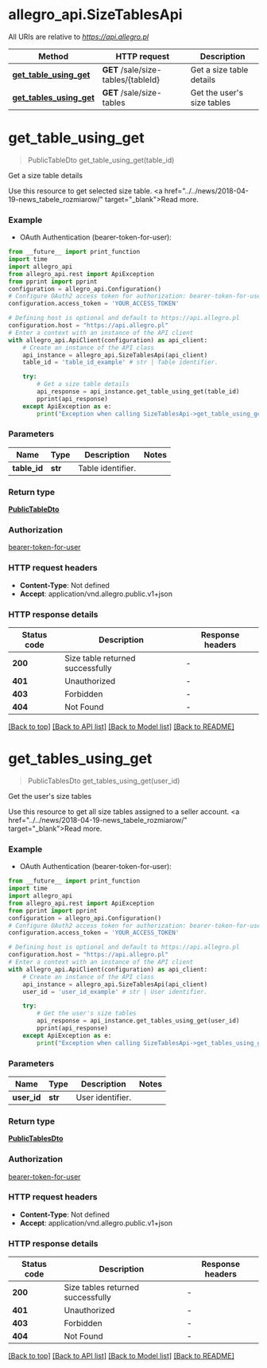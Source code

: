 # allegro_api.SizeTablesApi

All URIs are relative to *https://api.allegro.pl*

Method | HTTP request | Description
------------- | ------------- | -------------
[**get_table_using_get**](SizeTablesApi.md#get_table_using_get) | **GET** /sale/size-tables/{tableId} | Get a size table details
[**get_tables_using_get**](SizeTablesApi.md#get_tables_using_get) | **GET** /sale/size-tables | Get the user&#39;s size tables


# **get_table_using_get**
> PublicTableDto get_table_using_get(table_id)

Get a size table details

Use this resource to get selected size table. <a href=\"../../news/2018-04-19-news_tabele_rozmiarow/\" target=\"_blank\">Read more</a>.

### Example

* OAuth Authentication (bearer-token-for-user):
```python
from __future__ import print_function
import time
import allegro_api
from allegro_api.rest import ApiException
from pprint import pprint
configuration = allegro_api.Configuration()
# Configure OAuth2 access token for authorization: bearer-token-for-user
configuration.access_token = 'YOUR_ACCESS_TOKEN'

# Defining host is optional and default to https://api.allegro.pl
configuration.host = "https://api.allegro.pl"
# Enter a context with an instance of the API client
with allegro_api.ApiClient(configuration) as api_client:
    # Create an instance of the API class
    api_instance = allegro_api.SizeTablesApi(api_client)
    table_id = 'table_id_example' # str | Table identifier.

    try:
        # Get a size table details
        api_response = api_instance.get_table_using_get(table_id)
        pprint(api_response)
    except ApiException as e:
        print("Exception when calling SizeTablesApi->get_table_using_get: %s\n" % e)
```

### Parameters

Name | Type | Description  | Notes
------------- | ------------- | ------------- | -------------
 **table_id** | **str**| Table identifier. | 

### Return type

[**PublicTableDto**](PublicTableDto.md)

### Authorization

[bearer-token-for-user](../README.md#bearer-token-for-user)

### HTTP request headers

 - **Content-Type**: Not defined
 - **Accept**: application/vnd.allegro.public.v1+json

### HTTP response details
| Status code | Description | Response headers |
|-------------|-------------|------------------|
**200** | Size table returned successfully |  -  |
**401** | Unauthorized |  -  |
**403** | Forbidden |  -  |
**404** | Not Found |  -  |

[[Back to top]](#) [[Back to API list]](../README.md#documentation-for-api-endpoints) [[Back to Model list]](../README.md#documentation-for-models) [[Back to README]](../README.md)

# **get_tables_using_get**
> PublicTablesDto get_tables_using_get(user_id)

Get the user's size tables

Use this resource to get all size tables assigned to a seller account. <a href=\"../../news/2018-04-19-news_tabele_rozmiarow/\" target=\"_blank\">Read more</a>.

### Example

* OAuth Authentication (bearer-token-for-user):
```python
from __future__ import print_function
import time
import allegro_api
from allegro_api.rest import ApiException
from pprint import pprint
configuration = allegro_api.Configuration()
# Configure OAuth2 access token for authorization: bearer-token-for-user
configuration.access_token = 'YOUR_ACCESS_TOKEN'

# Defining host is optional and default to https://api.allegro.pl
configuration.host = "https://api.allegro.pl"
# Enter a context with an instance of the API client
with allegro_api.ApiClient(configuration) as api_client:
    # Create an instance of the API class
    api_instance = allegro_api.SizeTablesApi(api_client)
    user_id = 'user_id_example' # str | User identifier.

    try:
        # Get the user's size tables
        api_response = api_instance.get_tables_using_get(user_id)
        pprint(api_response)
    except ApiException as e:
        print("Exception when calling SizeTablesApi->get_tables_using_get: %s\n" % e)
```

### Parameters

Name | Type | Description  | Notes
------------- | ------------- | ------------- | -------------
 **user_id** | **str**| User identifier. | 

### Return type

[**PublicTablesDto**](PublicTablesDto.md)

### Authorization

[bearer-token-for-user](../README.md#bearer-token-for-user)

### HTTP request headers

 - **Content-Type**: Not defined
 - **Accept**: application/vnd.allegro.public.v1+json

### HTTP response details
| Status code | Description | Response headers |
|-------------|-------------|------------------|
**200** | Size tables returned successfully |  -  |
**401** | Unauthorized |  -  |
**403** | Forbidden |  -  |
**404** | Not Found |  -  |

[[Back to top]](#) [[Back to API list]](../README.md#documentation-for-api-endpoints) [[Back to Model list]](../README.md#documentation-for-models) [[Back to README]](../README.md)

